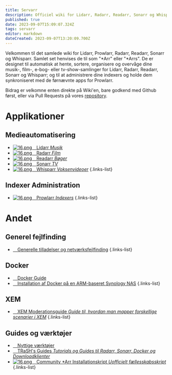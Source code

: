 ```yaml
---
title: Servarr
description: Officiel wiki for Lidarr, Radarr, Readarr, Sonarr og Whisparr
published: true
date: 2023-09-07T15:09:07.324Z
tags: servarr
editor: markdown
dateCreated: 2023-09-07T13:20:09.700Z
---
```


Velkommen til det samlede wiki for Lidarr, Prowlarr, Radarr, Readarr, Sonarr og Whisparr. Samlet set henvises de til som "\*Arr" eller "\*Arrs". De er designet til automatisk at hente, sortere, organisere og overvåge dine musik-, film-, e-bog- eller tv-show-samlinger for Lidarr, Radarr, Readarr, Sonarr og Whisparr; og til at administrere dine indexers og holde dem synkroniseret med de førnævnte apps for Prowlarr.

Bidrag er velkomne enten direkte på Wiki'en, bare godkend med Github først, eller via Pull Requests på vores [repository](https://github.com/Servarr/Wiki).

# Applikationer

## Medieautomatisering

- [![16.png](/assets/lidarr/logos/16.png)&emsp;Lidarr *Musik*](/lidarr)
- [![16.png](/assets/radarr/logos/16.png)&emsp;Radarr *Film*](/radarr)
- [![16.png](/assets/readarr/logos/16.png)&emsp;Readarr *Bøger*](/readarr)
- [![16.png](/assets/sonarr/logos/16.png)&emsp;Sonarr *TV*](/sonarr)
- [![16.png](/assets/whisparr/logos/16.png)&emsp;Whisparr *Voksenvideoer*](/whisparr)
{.links-list}

## Indexer Administration

- [![16.png](/assets/prowlarr/logos/16.png)&emsp;Prowlarr *Indexers*](/prowlarr)
{.links-list}

# Andet

## Generel fejlfinding

- [<i class="far fa-life-ring"></i>&emsp;Generelle tilladelser og netværksfejlfinding](/permissions-and-networking)
{.links-list}

## Docker

- [<i class="fab fa-docker"></i>&emsp;Docker Guide](/docker-guide)
- [<i class="fas fa-box-open"></i>&emsp;Installation af Docker på en ARM-baseret Synology NAS](/docker-arm-synology)
{.links-list}

## XEM

- [<i class="fab fa-xing"></i>&emsp;XEM Moderationsguide *Guide til, hvordan man mapper forskellige scenarier i XEM*](/sonarr/xem-guide)
{.links-list}

## Guides og værktøjer

- [<i class="fas fa-tools"></i>&emsp;Nyttige værktøjer](/useful-tools)
- [<i class="fas fa-trash-alt"></i>&emsp;TRaSH's Guides *Tutorials og Guides til Radarr, Sonarr, Docker og Downloadklienter*](https://trash-guides.info/)
- [![16.png](/assets/servarr/servarr_dark_fav_16.png)&emsp;Community \*Arr Installationskript *Uofficielt fællesskabsskript*](/install-script)
{.links-list}